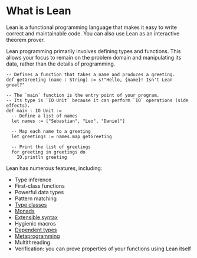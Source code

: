 # What is Lean

Lean is a functional programming language that makes it easy to
write correct and maintainable code.
You can also use Lean as an interactive theorem prover.

Lean programming primarily involves defining types and functions.
This allows your focus to remain on the problem domain and manipulating its data,
rather than the details of programming.

```lean
-- Defines a function that takes a name and produces a greeting.
def getGreeting (name : String) := s!"Hello, {name}! Isn't Lean great?"

-- The `main` function is the entry point of your program.
-- Its type is `IO Unit` because it can perform `IO` operations (side effects).
def main : IO Unit :=
  -- Define a list of names
  let names := ["Sebastian", "Leo", "Daniel"]

  -- Map each name to a greeting
  let greetings := names.map getGreeting

  -- Print the list of greetings
  for greeting in greetings do
    IO.println greeting
```

Lean has numerous features, including:

- Type inference
- First-class functions
- Powerful data types
- Pattern matching
- [Type classes](./typeclass.md)
- [Monads](./monads/intro.md)
- [Extensible syntax](./syntax.md)
- Hygienic macros
- [Dependent types](https://leanprover.github.io/theorem_proving_in_lean4/dependent_type_theory.html)
- [Metaprogramming](./metaprogramming.md)
- Multithreading
- Verification: you can prove properties of your functions using Lean itself
